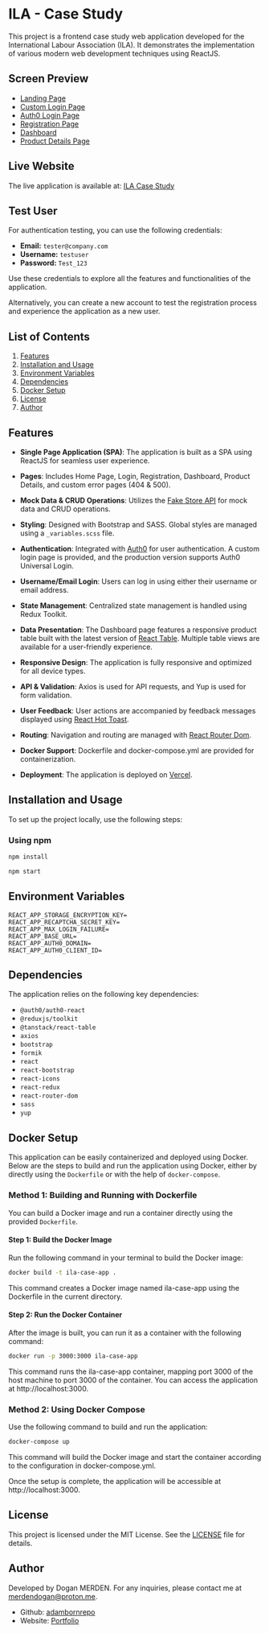# ILA - Case Study

This project is a frontend case study web application developed for the International Labour Association (ILA). It demonstrates the implementation of various modern web development techniques using ReactJS.


## Screen Preview

- [Landing Page](./public/images/screen/home.png)
- [Custom Login Page](./public/images/screen/custom-login.png)
- [Auth0 Login Page](./public/images/screen/auth0-login.png)
- [Registration Page](./public/images/screen/registration.png)
- [Dashboard](./public/images/screen/dashboard.png)
- [Product Details Page](./public/images/screen/product-details.png)


## Live Website

The live application is available at: [ILA Case Study](https://ilacase.vercel.app/)


## Test User

For authentication testing, you can use the following credentials:

- **Email:** `tester@company.com`
- **Username:** `testuser`
- **Password:** `Test_123`

Use these credentials to explore all the features and functionalities of the application. 

Alternatively, you can create a new account to test the registration process and experience the application as a new user.


## List of Contents

1. [Features](#features)
2. [Installation and Usage](#installation-and-usage)
2. [Environment Variables](#environment-variables)
3. [Dependencies](#dependencies)
4. [Docker Setup](#docker-setup)
5. [License](#license)
6. [Author](#author)


## Features

- **Single Page Application (SPA)**: The application is built as a SPA using ReactJS for seamless user experience.
  
- **Pages**: Includes Home Page, Login, Registration, Dashboard, Product Details, and custom error pages (404 & 500).

- **Mock Data & CRUD Operations**: Utilizes the [Fake Store API](https://fakestoreapi.com/) for mock data and CRUD operations.

- **Styling**: Designed with Bootstrap and SASS. Global styles are managed using a `_variables.scss` file.

- **Authentication**: Integrated with [Auth0](https://auth0.com/) for user authentication. A custom login page is provided, and the production version supports Auth0 Universal Login.

- **Username/Email Login**: Users can log in using either their username or email address.

- **State Management**: Centralized state management is handled using Redux Toolkit.

- **Data Presentation**: The Dashboard page features a responsive product table built with the latest version of [React Table](https://tanstack.com/). Multiple table views are available for a user-friendly experience.

- **Responsive Design**: The application is fully responsive and optimized for all device types.

- **API & Validation**: Axios is used for API requests, and Yup is used for form validation.

- **User Feedback**: User actions are accompanied by feedback messages displayed using [React Hot Toast](https://react-hot-toast.com/).

- **Routing**: Navigation and routing are managed with [React Router Dom](https://reactrouter.com/en/main).

- **Docker Support**: Dockerfile and docker-compose.yml are provided for containerization.

- **Deployment**: The application is deployed on [Vercel](https://vercel.com/).


## Installation and Usage

To set up the project locally, use the following steps:

### Using npm

```bash
npm install
```

```bash
npm start
```


## Environment Variables

```.env
REACT_APP_STORAGE_ENCRYPTION_KEY=
REACT_APP_RECAPTCHA_SECRET_KEY=
REACT_APP_MAX_LOGIN_FAILURE=
REACT_APP_BASE_URL=
REACT_APP_AUTH0_DOMAIN=
REACT_APP_AUTH0_CLIENT_ID=
```


## Dependencies

The application relies on the following key dependencies:

-   `@auth0/auth0-react`
-   `@reduxjs/toolkit`
-   `@tanstack/react-table`
-   `axios`
-   `bootstrap`
-   `formik`
-   `react`
-   `react-bootstrap`
-   `react-icons`
-   `react-redux`
-   `react-router-dom`
-   `sass`
-   `yup`


## Docker Setup

This application can be easily containerized and deployed using Docker. Below are the steps to build and run the application using Docker, either by directly using the `Dockerfile` or with the help of `docker-compose`.

### Method 1: Building and Running with Dockerfile

You can build a Docker image and run a container directly using the provided `Dockerfile`.

#### Step 1: Build the Docker Image

Run the following command in your terminal to build the Docker image:

```bash
docker build -t ila-case-app .
```
This command creates a Docker image named ila-case-app using the Dockerfile in the current directory.

#### Step 2: Run the Docker Container

After the image is built, you can run it as a container with the following command:

```bash
docker run -p 3000:3000 ila-case-app
```
This command runs the ila-case-app container, mapping port 3000 of the host machine to port 3000 of the container. You can access the application at http://localhost:3000.

### Method 2: Using Docker Compose

Use the following command to build and run the application:

```bash
docker-compose up
```
This command will build the Docker image and start the container according to the configuration in docker-compose.yml.

Once the setup is complete, the application will be accessible at http://localhost:3000.


## License

This project is licensed under the MIT License. See the [LICENSE](LICENSE) file for details.


## Author

Developed by Dogan MERDEN. For any inquiries, please contact me at [merdendogan@proton.me](mailto:merdendogan@proton.me).

-   Github: [adambornrepo](https://github.com/adambornrepo)
-   Website: [Portfolio](https://doganmerden.vercel.app/)